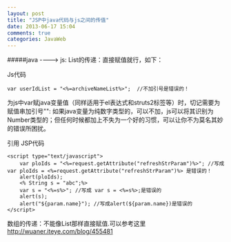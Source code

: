 ```yaml
---
layout: post
title: "JSP中java代码与js之间的传值"
date: 2013-06-17 15:04
comments: true
categories: JavaWeb
---
```



#####java   ---->   js: 
List的传递：直接赋值就行，如下：   

Js代码
```
var userIdList = "<%=archiveNameList%>";  //不加引号是错误的！  
```

<!-- more -->

为js中var赋java变量值（同样适用于el表达式和struts2标签等）时，切记需要为赋值串加引号"": 
如果java变量为纯数字类型的，可以不加，js可以将其识别为Number类型的；但任何时候都加上不失为一个好的习惯，可以让你不为莫名其妙的错误所困扰。   
  
引用
JSP代码
```
<script type="text/javascript">  
    var ploIds = "<%=request.getAttribute("refreshStrParam")%>"; //写成var ploIds = <%=request.getAttribute("refreshStrParam")%> 是错误的！  
    alert(ploIds);  
    <% String s = "abc";%>  
    var s = "<%=s%>"; //写成 var s = <%=s%>;是错误的  
    alert(s);  
    alert("${param.name}"); //写成alert(${param.name})是错误的  
</script>  
```


数组的传递：不能像List那样直接赋值.可以参考这里
http://wuaner.iteye.com/blog/455481